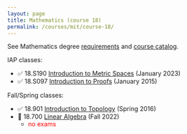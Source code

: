 ```yaml
---
layout: page
title: Mathematics (course 18)
permalink: /courses/mit/course-18/
---
```


See Mathematics degree [requirements](https://math.mit.edu/academics/undergrad/major/) and [course catalog](http://student.mit.edu/catalog/m18a.html).

IAP classes:
- ✅ 18.S190 [Introduction to Metric Spaces](https://ocw.mit.edu/courses/18-s190-introduction-to-metric-spaces-january-iap-2023/) (January 2023)
- ✅ 18.S097 [Introduction to Proofs](https://math.mit.edu/classes/proofsiap/) (January 2015)

Fall/Spring classes:
- ✅ 18.901 [Introduction to Topology](https://math.mit.edu/~jhirsh/topology.html) (Spring 2016)
- 🔄 18.700 [Linear Algebra](/courses/mit/course-18/18-700/) (Fall 2022)
  - <span style="color:red">no exams</span>